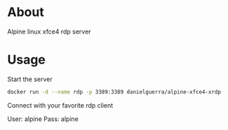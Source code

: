 # About

Alpine linux xfce4 rdp server

# Usage

Start the server
```bash
docker run -d --name rdp -p 3389:3389 danielguerra/alpine-xfce4-xrdp
```

Connect with your favorite rdp client

User: alpine
Pass: alpine

